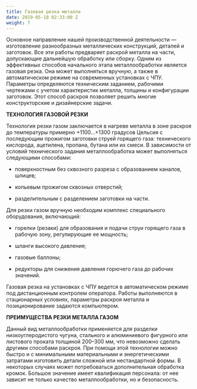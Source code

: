 ```yaml
---
title: Газовая резка металла
date: 2019-05-18 02:33:00 Z
weight: 7
---
```


Основное направление нашей производственной деятельности — изготовление разнообразных металлических конструкций, деталей и заготовок. Все эти работы предваряет раскрой металла на части, допускающие дальнейшую обработку или сборку. Одним из эффективных способов начального этапа металлообработки является газовая резка. Она может выполняться вручную, а также в автоматическом режиме на современных установках с ЧПУ. Параметры определяются техническим заданием, рабочими чертежами с учетом характеристик металла, толщины и конфигурации заготовок. Этот способ раскроя позволяет решить многие конструкторские и дизайнерские задачи.

**ТЕХНОЛОГИЯ ГАЗОВОЙ РЕЗКИ**

Технология резки газом заключается в нагреве металла в зоне раскроя до температуры примерно \+1100…\+1300 градусов Цельсия с последующим прожигом заготовки струей горящего газа: технического кислорода, ацетилена, пропана, бутана или их смеси. В зависимости от условий технического задания металлообработка может выполняться следующими способами:

* поверхностным без сквозного разреза с образованием каналов, шлицев;

* копьевым прожигом сквозных отверстий;

* разделительным с разделением заготовки на части.

Для резки газом вручную необходим комплекс специального оборудования, включающий:

* горелки (резаки) для образования и подачи струи горящего газа в рабочую зону, регулирующие ее мощность;

* шланги высокого давления;

* газовые баллоны;

* редукторы для снижения давления горючего газа до рабочих значений.

Газовая резка на установках с ЧПУ ведется в автоматическом режиме под дистанционным контролем оператора. Работы выполняются в стационарных условиях, параметры раскроя металла и позиционирование задаются компьютером.

**ПРЕИМУЩЕСТВА РЕЗКИ МЕТАЛЛА ГАЗОМ**

Данный вид металлообработки применяется для разделки низкоуглеродистого чугуна, стального и алюминиевого фигурного или листового проката толщиной 200–300 мм, что невозможно сделать другими способами раскроя. При помощи этой технологии можно быстро и с минимальными материальными и энергетическими затратами изготовить детали сложной или нестандартной формы. В некоторых случаях может потребоваться дополнительная обработка кромок. Большое значение имеет квалификация персонала: от нее зависит не только качество металлообработки, но и безопасность.

